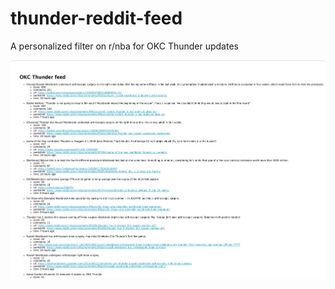 # thunder-reddit-feed
A personalized filter on r/nba for OKC Thunder updates

![Feed](images/feed.jpg)